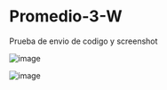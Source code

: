 # Promedio-3-W
Prueba de envio de codigo y screenshot


![image](https://github.com/user-attachments/assets/93952cfe-4111-47dc-81b5-41ca90bd0133)

![image](https://github.com/user-attachments/assets/4e76d47a-0509-47b4-87af-983dc8e0e8eb)

